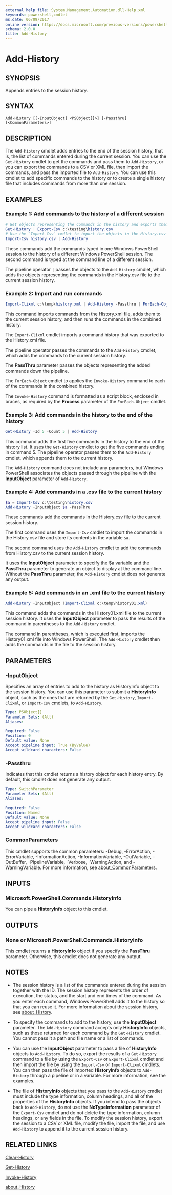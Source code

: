 ```yaml
---
external help file: System.Management.Automation.dll-Help.xml
keywords: powershell,cmdlet
ms.date: 06/09/2017
online version: https://docs.microsoft.com/previous-versions/powershell/module/microsoft.powershell.core/add-history?view=powershell-5.0&WT.mc_id=ps-gethelp
schema: 2.0.0
title: Add-History
---
```

# Add-History

## SYNOPSIS
Appends entries to the session history.

## SYNTAX

```
Add-History [[-InputObject] <PSObject[]>] [-Passthru] [<CommonParameters>]
```

## DESCRIPTION

The `Add-History` cmdlet adds entries to the end of the session history, that is, the list of
commands entered during the current session.
You can use the `Get-History` cmdlet to get the commands and pass them to `Add-History`, or you can
export the commands to a CSV or XML file, then import the commands, and pass the imported file to
`Add-History`.
You can use this cmdlet to add specific commands to the history or to create a single history file
that includes commands from more than one session.

## EXAMPLES

### Example 1: Add commands to the history of a different session

```powershell
# Get objects representing the commands in the history and exports them to the History.csv file.
Get-History | Export-Csv c:\testing\history.csv
# Use the `Import-Csv` cmdlet to import the objects in the History.csv file.
Import-Csv history.csv | Add-History
```

These commands add the commands typed in one Windows PowerShell session to the history of a
different Windows PowerShell session.
The second command is typed at the command line of a different session.

The pipeline operator `|` passes the objects to the `Add-History` cmdlet, which adds the objects
representing the commands in the History.csv file to the current session history.

### Example 2: Import and run commands

```powershell
Import-Clixml c:\temp\history.xml | Add-History -Passthru | ForEach-Object -Process {Invoke-History}
```

This command imports commands from the History.xml file, adds them to the current session history,
and then runs the commands in the combined history.

The `Import-Clixml` cmdlet imports a command history that was exported to the History.xml file.

The pipeline operator passes the commands to the `Add-History` cmdlet, which adds the commands to
the current session history.

The **PassThru** parameter passes the objects representing the added commands down the pipeline.

The `ForEach-Object` cmdlet to applies the `Invoke-History` command to each of the commands in the
combined history.

The `Invoke-History` command is formatted as a script block, enclosed in braces, as required by the
**Process** parameter of the `ForEach-Object` cmdlet.

### Example 3: Add commands in the history to the end of the history

```powershell
Get-History -Id 5 -Count 5 | Add-History
```

This command adds the first five commands in the history to the end of the history list.
It uses the `Get-History` cmdlet to get the five commands ending in command 5.
The pipeline operator passes them to the `Add-History` cmdlet, which appends them to the current
history.

The `Add-History` command does not include any parameters, but Windows PowerShell associates the
objects passed through the pipeline with the **InputObject** parameter of `Add-History`.

### Example 4: Add commands in a .csv file to the current history

```powershell
$a = Import-Csv c:\testing\history.csv
Add-History -InputObject $a -PassThru
```

These commands add the commands in the History.csv file to the current session history.

The first command uses the `Import-Csv` cmdlet to import the commands in the History.csv file and
store its contents in the variable `$a`.

The second command uses the `Add-History` cmdlet to add the commands from History.csv to the current
session history.

It uses the **InputObject** parameter to specify the $a variable and the **PassThru** parameter to
generate an object to display at the command line.
Without the **PassThru** parameter, the `Add-History` cmdlet does not generate any output.

### Example 5: Add commands in an .xml file to the current history

```powershell
Add-History -InputObject (Import-Clixml c:\temp\history01.xml)
```

This command adds the commands in the History01.xml file to the current session history.
It uses the **InputObject** parameter to pass the results of the command in parentheses to the
`Add-History` cmdlet.

The command in parentheses, which is executed first, imports the History01.xml file into Windows
PowerShell. The `Add-History` cmdlet then adds the commands in the file to the session history.

## PARAMETERS

### -InputObject

Specifies an array of entries to add to the history as HistoryInfo object to the session history.
You can use this parameter to submit a **HistoryInfo** object, such as the ones that are returned by
the `Get-History`, `Import-Clixml`, or `Import-Csv` cmdlets, to `Add-History`.

```yaml
Type: PSObject[]
Parameter Sets: (All)
Aliases:

Required: False
Position: 0
Default value: None
Accept pipeline input: True (ByValue)
Accept wildcard characters: False
```

### -Passthru

Indicates that this cmdlet returns a history object for each history entry.
By default, this cmdlet does not generate any output.

```yaml
Type: SwitchParameter
Parameter Sets: (All)
Aliases:

Required: False
Position: Named
Default value: None
Accept pipeline input: False
Accept wildcard characters: False
```

### CommonParameters

This cmdlet supports the common parameters: -Debug, -ErrorAction, -ErrorVariable,
-InformationAction, -InformationVariable, -OutVariable, -OutBuffer, -PipelineVariable, -Verbose,
-WarningAction, and -WarningVariable. For more information, see [about_CommonParameters](./About/about_CommonParameters.md).

## INPUTS

### Microsoft.PowerShell.Commands.HistoryInfo

You can pipe a **HistoryInfo** object to this cmdlet.

## OUTPUTS

### None or Microsoft.PowerShell.Commands.HistoryInfo

This cmdlet returns a **HistoryInfo** object if you specify the **PassThru** parameter.
Otherwise, this cmdlet does not generate any output.

## NOTES

- The session history is a list of the commands entered during the session together with the ID. The
  session history represents the order of execution, the status, and the start and end times of the
  command. As you enter each command, Windows PowerShell adds it to the history so that you can
  reuse it.
  For more information about the session history, see [about_History](About/about_History.md).
- To specify the commands to add to the history, use the **InputObject** parameter.
  The `Add-History` command accepts only **HistoryInfo** objects, such as those returned for each
  command by the `Get-History` cmdlet. You cannot pass it a path and file name or a list of
  commands.
- You can use the **InputObject** parameter to pass a file of **HistoryInfo** objects to
  `Add-History`.
  To do so, export the results of a `Get-History` command to a file by using the `Export-Csv` or
  `Export-Clixml` cmdlet and then import the file by using the `Import-Csv` or `Import-Clixml`
  cmdlets.
  You can then pass the file of imported **HistoryInfo** objects to `Add-History` through a pipeline
  or in a variable. For more information, see the examples.

- The file of **HistoryInfo** objects that you pass to the `Add-History` cmdlet must include the
  type information, column headings, and all of the properties of the **HistoryInfo** objects.
  If you intend to pass the objects back to `Add-History`, do not use the **NoTypeInformation**
  parameter of the `Export-Csv` cmdlet and do not delete the type information, column headings, or any
  fields in the file.
  To modify the session history, export the session to a CSV or XML file, modify the file, import
  the file, and use `Add-History` to append it to the current session history.

## RELATED LINKS

[Clear-History](Clear-History.md)

[Get-History](Get-History.md)

[Invoke-History](Invoke-History.md)

[about_History](About/about_History.md)
